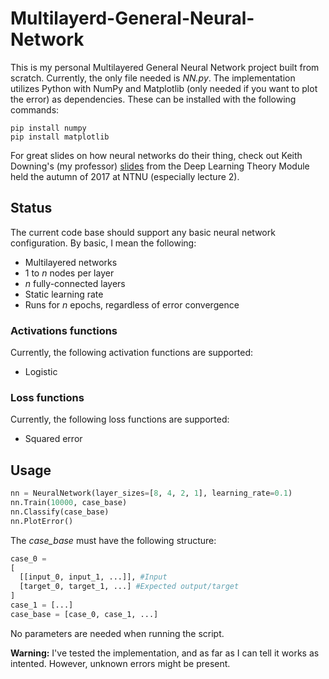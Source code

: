 # Multilayerd-General-Neural-Network
This is my personal Multilayered General Neural Network project built from scratch. Currently, the only file needed is *NN.py*. The implementation utilizes Python with NumPy and Matplotlib (only needed if you want to plot the error) as dependencies. These can be installed with the following commands:
```
pip install numpy
pip install matplotlib
```
For great slides on how neural networks do their thing, check out Keith Downing's (my professor) [slides](http://www.idi.ntnu.no/emner/it3105/tdt76/) from the Deep Learning Theory Module held the autumn of 2017 at NTNU (especially lecture 2).

## Status
The current code base should support any basic neural network configuration. By basic, I mean the following:
* Multilayered networks
* 1 to *n* nodes per layer
* *n* fully-connected layers
* Static learning rate
* Runs for *n* epochs, regardless of error convergence

### Activations functions
Currently, the following activation functions are supported:
* Logistic

### Loss functions
Currently, the following loss functions are supported:
* Squared error

## Usage
```python
nn = NeuralNetwork(layer_sizes=[8, 4, 2, 1], learning_rate=0.1)
nn.Train(10000, case_base)
nn.Classify(case_base)
nn.PlotError()
```
The *case_base* must have the following structure:
```python
case_0 = 
[
  [[input_0, input_1, ...]], #Input
  [target_0, target_1, ...] #Expected output/target
]
case_1 = [...]
case_base = [case_0, case_1, ...]
```
No parameters are needed when running the script.

**Warning:** I've tested the implementation, and as far as I can tell it works as intented. However, unknown errors might be present.
